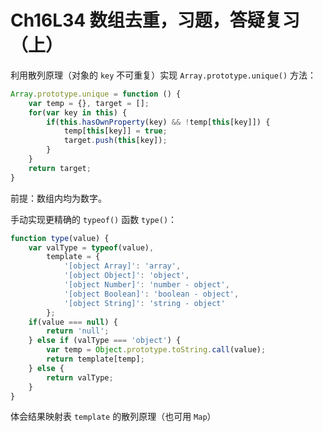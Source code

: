# Ch16L34 数组去重，习题，答疑复习（上）



利用散列原理（对象的 `key` 不可重复）实现 `Array.prototype.unique()` 方法：

```js
Array.prototype.unique = function () {
    var temp = {}, target = [];
    for(var key in this) {
        if(this.hasOwnProperty(key) && !temp[this[key]]) {
            temp[this[key]] = true;
            target.push(this[key]);
        }
    }
    return target;
}
```

前提：数组内均为数字。



手动实现更精确的 `typeof()` 函数 `type()`：

```js
function type(value) {
    var valType = typeof(value),
        template = {
            '[object Array]': 'array',
            '[object Object]': 'object',
            '[object Number]': 'number - object',
            '[object Boolean]': 'boolean - object',
            '[object String]': 'string - object'
        };
    if(value === null) {
        return 'null';
    } else if (valType === 'object') {
        var temp = Object.prototype.toString.call(value);
        return template[temp];
    } else {
        return valType;
    }
}
```

体会结果映射表 `template` 的散列原理（也可用 `Map`）
